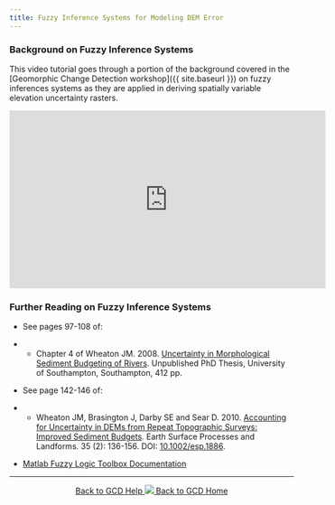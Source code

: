 ```yaml
---
title: Fuzzy Inference Systems for Modeling DEM Error
---
```


### Background on Fuzzy Inference Systems

This video tutorial goes through a portion of the background covered in the [Geomorphic Change Detection workshop]({{ site.baseurl }}) on fuzzy inferences systems as they are applied in deriving spatially variable elevation uncertainty rasters.

<iframe width="560" height="315" src="https://www.youtube.com/embed/gR-hwUkfJzc" frameborder="0" gesture="media" allow="encrypted-media" allowfullscreen></iframe>

### Further Reading on Fuzzy Inference Systems

- See pages 97-108 of: 

- - Chapter 4 of Wheaton JM. 2008. [Uncertainty in Morphological Sediment Budgeting of Rivers](http://www.joewheaton.org/Home/research/projects-1/morphological-sediment-budgeting/phdthesis). Unpublished PhD Thesis, University of Southampton, Southampton, 412 pp.

- See page 142-146 of:

- - Wheaton JM, Brasington J, Darby SE and Sear D. 2010. [Accounting for Uncertainty in DEMs from Repeat Topographic Surveys: Improved Sediment Budgets](http://dx.doi.org/10.1002/esp.1886). Earth Surface Processes and Landforms. 35 (2): 136-156. DOI: [10.1002/esp.1886](http://dx.doi.org/10.1002/esp.1886).

- [Matlab Fuzzy Logic Toolbox Documentation](http://www.mathworks.com/help/toolbox/fuzzy/)


------
<div align="center">
	<a class="hollow button" href="{{ site.baseurl }}/Help"><i class="fa fa-chevron-circle-left"></i>  Back to GCD Help </a>  
	<a class="hollow button" href="{{ site.baseurl }}/"><img src="{{ site.baseurl}}/assets/images/icons/GCDAddIn.png">  Back to GCD Home </a>  
</div>